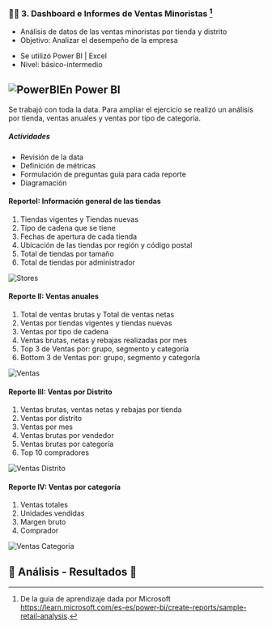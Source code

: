 ### 🧾💶 3. Dashboard e Informes de Ventas Minoristas [^1]

+ Análisis de datos de las ventas minoristas por tienda y distrito
+ Objetivo: Analizar el desempeño de la empresa


- Se utilizó  Power BI |  Excel  
- Nivel: básico-intermedio


## ![PowerBI](https://user-images.githubusercontent.com/82233779/203394674-b71bd963-8ebe-412a-9b26-dae6af54bf1d.PNG)En Power BI

Se trabajó con toda la data. Para ampliar el ejercicio se realizó un análisis por tienda, ventas anuales y ventas por tipo de categoría.

##### Actividades
- Revisión de la data
- Definición de métricas 
- Formulación de preguntas guía para cada reporte 
- Diagramación  


#### ReporteI: Información general de las tiendas  
1.	Tiendas vigentes y Tiendas nuevas
2.	Tipo de cadena que se tiene
3.	Fechas de apertura de cada tienda 
4.	Ubicación de las tiendas por región y código postal 
5.	Total de tiendas por tamaño 
6.	Total de tiendas por administrador 


![Stores](https://user-images.githubusercontent.com/82233779/208550701-7f59b5da-b9aa-4f79-a71d-df91bc1d0ed2.jpeg)


#### Reporte II: Ventas anuales 
1.	Total de ventas brutas y Total de ventas netas 
2.	Ventas por tiendas vigentes y tiendas nuevas 
3.	Ventas por tipo de cadena
4.	Ventas brutas, netas y rebajas realizadas por mes
5.	Top 3 de Ventas por: grupo, segmento y categoría
6.	Bottom 3 de Ventas por: grupo, segmento y categoría


![Ventas](https://user-images.githubusercontent.com/82233779/208550887-a0837b91-6236-4fbd-b174-f815d0c4e283.jpeg)


#### Reporte III: Ventas por Distrito
1.	Ventas brutas, ventas netas y rebajas por tienda 
2.	Ventas por distrito
3.	Ventas por mes
4.	Ventas brutas por vendedor
5.	Ventas brutas por categoría
6.	Top 10 compradores


![Ventas Distrito](https://user-images.githubusercontent.com/82233779/208550768-7087b59b-3729-4cb8-99d0-9b7047103308.jpeg)


#### Reporte IV: Ventas por categoría 
1.	Ventas totales
2.	Unidades vendidas
3.	Margen bruto
4.	Comprador

![Ventas Categoria](https://user-images.githubusercontent.com/82233779/208555493-8dcd499e-3d91-424e-9fd4-27016be92f80.jpeg)



## 🧠 Análisis - Resultados 📝




[^1]: De la guia de aprendizaje dada por Microsoft https://learn.microsoft.com/es-es/power-bi/create-reports/sample-retail-analysis. 
